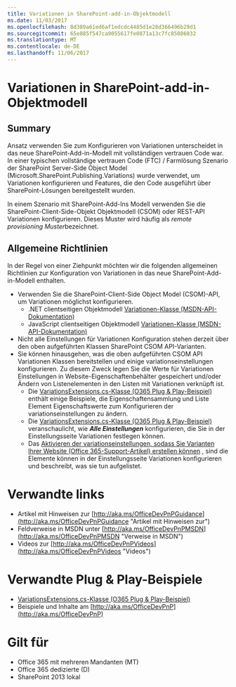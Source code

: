 ```yaml
---
title: Variationen in SharePoint-add-in-Objektmodell
ms.date: 11/03/2017
ms.openlocfilehash: 8d389a61ed6af1edcdc4485d1e28d366496b29d1
ms.sourcegitcommit: 65e885f547ca9055617fe0871a13c7fc85086032
ms.translationtype: MT
ms.contentlocale: de-DE
ms.lasthandoff: 11/06/2017
---
```

<a name="variations-in-the-sharepoint-add-in-model"></a>Variationen in SharePoint-add-in-Objektmodell
=========================================

<a name="summary"></a>Summary
-------

Ansatz verwenden Sie zum Konfigurieren von Variationen unterscheidet in das neue SharePoint-Add-in-Modell mit vollständigen vertrauen Code war. In einer typischen vollständige vertrauen Code (FTC) / Farmlösung Szenario der SharePoint Server-Side Object Model (Microsoft.SharePoint.Publishing.Variations) wurde verwendet, um Variationen konfigurieren und Features, die den Code ausgeführt über SharePoint-Lösungen bereitgestellt wurden.

In einem Szenario mit SharePoint-Add-Ins Modell verwenden Sie die SharePoint-Client-Side-Objekt Objektmodell (CSOM) oder REST-API Variationen konfigurieren. Dieses Muster wird häufig als *remote provisioning Muster*bezeichnet.

<a name="high-level-guidelines"></a>Allgemeine Richtlinien
---------------------

In der Regel von einer Ziehpunkt möchten wir die folgenden allgemeinen Richtlinien zur Konfiguration von Variationen in das neue SharePoint-Add-in-Modell enthalten.

- Verwenden Sie die SharePoint-Client-Side Object Model (CSOM)-API, um Variationen möglichst konfigurieren.
    - .NET clientseitigen Objektmodell [Variationen-Klasse (MSDN-API-Dokumentation)](https://msdn.microsoft.com/en-us/library/office/microsoft.sharepoint.client.publishing.variations.aspx)
    - JavaScript clientseitigen Objektmodell [Variationen-Klasse (MSDN-API-Dokumentation)](https://msdn.microsoft.com/en-us/library/office/jj994778.aspx)
- Nicht alle Einstellungen für Variationen Konfiguration stehen derzeit über den oben aufgeführten Klassen SharePoint CSOM API-Varianten.
- Sie können hinausgehen, was die oben aufgeführten CSOM API Variationen Klassen bereitstellen und einige variationseinstellungen konfigurieren.  Zu diesem Zweck legen Sie die Werte für Variationen Einstellungen in Website-Eigenschaftenbehälter gespeichert und/oder Ändern von Listenelementen in den Listen mit Variationen verknüpft ist.
    + Die [VariationsExtensions.cs-Klasse (O365 Plug & Play-Beispiel)](https://github.com/SharePoint/PnP-Sites-Core/tree/master/Core/OfficeDevPnP.Core/Extensions/VariationExtensions.cs) enthält einige Beispiele, die Eigenschaftensammlung und Liste Element Eigenschaftswerte zum Konfigurieren der variationseinstellungen zu ändern.
    + Die [VariationsExtensions.cs-Klasse (O365 Plug & Play-Beispiel)](https://github.com/SharePoint/PnP-Sites-Core/blob/master/Core/OfficeDevPnP.Core/Extensions/VariationExtensions.cs) veranschaulicht, wie ***Alle Einstellungen*** konfigurieren, die Sie in der Einstellungsseite Variationen festlegen können.
    + Das [Aktivieren der variationseinstellungen, sodass Sie Varianten Ihrer Website (Office 365-Support-Artikel) erstellen können](https://support.office.com/en-za/article/Turn-on-variations-settings-so-you-can-create-variations-of-your-site-fc021610-bdb5-4b5c-9d59-ce8af6699b4b) , sind die Elemente können in der Einstellungsseite Variationen konfigurieren und beschreibt, was sie tun aufgelistet.

<a name="related-links"></a>Verwandte links
=============

- Artikel mit Hinweisen zur [http://aka.ms/OfficeDevPnPGuidance](http://aka.ms/OfficeDevPnPGuidance "Artikel mit Hinweisen zur")
- Feldverweise in MSDN unter [http://aka.ms/OfficeDevPnPMSDN](http://aka.ms/OfficeDevPnPMSDN "Verweise in MSDN")
- Videos zur [http://aka.ms/OfficeDevPnPVideos](http://aka.ms/OfficeDevPnPVideos "Videos")

<a name="related-pnp-samples"></a>Verwandte Plug & Play-Beispiele
===================

- [VariationsExtensions.cs-Klasse (O365 Plug & Play-Beispiel)](https://github.com/SharePoint/PnP-Sites-Core/blob/master/Core/OfficeDevPnP.Core/Extensions/VariationExtensions.cs)
- Beispiele und Inhalte am [http://aka.ms/OfficeDevPnP](http://aka.ms/OfficeDevPnP)

<a name="applies-to"></a>Gilt für
==========
- Office 365 mit mehreren Mandanten (MT)
- Office 365 dedizierte (D)
- SharePoint 2013 lokal
